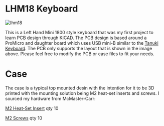 # LHM18 Keyboard
 
 ![lhm18](https://i.imgur.com/5vb7BaM.jpg)

  This is a Left Hand Mini 1800 style keyboard that was my first project to learn PCB design through KiCAD. The PCB design is based around a ProMicro and daughter board which uses USB mini-B similar to the [Tanuki Keyboard](https://github.com/SethSenpai/Tanuki). The PCB only supports the layout that is shown in the image above. Please feel free to modify the PCB or case files to fit your needs. 

 # Case

 The case is a typical top mounted desin with the intention for it to be 3D printed with the mounting solution being M2 heat-set inserts and screws. I sourced my hardware from McMaster-Carr:

 [M2 Heat-Set Insert](https://www.mcmaster.com/94180a307) qty 10

 [M2 Screws](https://www.mcmaster.com/92000a012) qty 10
